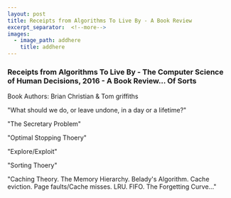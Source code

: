 ```yaml
---
layout: post
title: Receipts from Algorithms To Live By - A Book Review
excerpt_separator:  <!--more-->
images:
  - image_path: addhere
    title: addhere
---
```


### Receipts from Algorithms To Live By - The Computer Science of Human Decisions, 2016 - A Book Review... Of Sorts

Book Authors: Brian Christian & Tom griffiths

"What should we do, or leave undone, in a day or a lifetime?"

"The Secretary Problem"

"Optimal Stopping Thoery"

"Explore/Exploit"

"Sorting Thoery"

"Caching Theory. The Memory Hierarchy. Belady's Algorithm. Cache eviction. Page faults/Cache misses. LRU. FIFO. The Forgetting Curve..."
